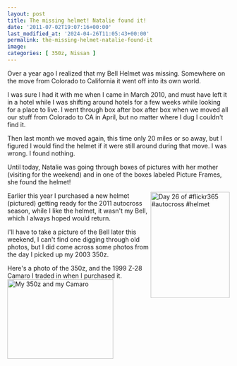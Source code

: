 ```yaml
---
layout: post
title: The missing helmet! Natalie found it!
date: '2011-07-02T19:07:16+00:00'
last_modified_at: '2024-04-26T11:05:43+00:00'
permalink: the-missing-helmet-natalie-found-it
image:
categories: [ 350z, Nissan ]
---
```

Over a year ago I realized that my Bell Helmet was missing. Somewhere on the move from Colorado to California it went off into its own world.

I was sure I had it with me when I came in March 2010, and must have left it in a hotel while I was shifting around hotels for a few weeks while looking for a place to live. I went through box after box after box when we moved all our stuff from Colorado to CA in April, but no matter where I dug I couldn't find it.

Then last month we moved again, this time only 20 miles or so away, but I figured I would find the helmet if it were still around during that move. I was wrong. I found nothing.

Until today, Natalie was going through boxes of pictures with her mother (visiting for the weekend) and in one of the boxes labeled Picture Frames, she found the helmet!

<a title="Day 26 of #flickr365 #autocross #helmet by chrishammond, on Flickr" href="http://www.flickr.com/photos/chammond/5390956023/"><img alt="Day 26 of #flickr365 #autocross #helmet" align="right" src="http://farm6.static.flickr.com/5296/5390956023_41ce9910af_m.jpg" width="179" height="240" /></a>Earlier this year I purchased a new helmet (pictured) getting ready for the 2011 autocross season, while I like the helmet, it wasn't my Bell, which I always hoped would return.

I'll have to take a picture of the Bell later this weekend, I can't find one digging through old photos, but I did come across some photos from the day I picked up my 2003 350z.

Here's a photo of the 350z, and the 1999 Z-28 Camaro I traded in when I purchased it.
 <a title="My 350z and my Camaro by chrishammond, on Flickr" href="http://www.flickr.com/photos/chammond/5893276184/"><img alt="My 350z and my Camaro" src="http://farm6.static.flickr.com/5064/5893276184_d938cdcd93_m.jpg" width="240" height="180" /></a>

